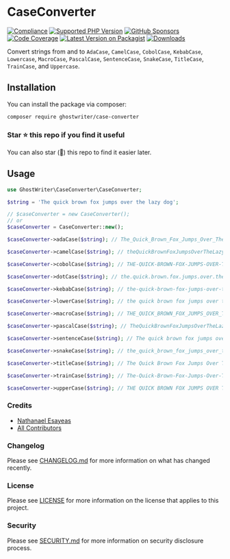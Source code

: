 # CaseConverter

[![Compliance](https://github.com/ghostwriter/case-converter/actions/workflows/automation.yml/badge.svg)](https://github.com/ghostwriter/case-converter/actions/workflows/automation.yml)
[![Supported PHP Version](https://badgen.net/packagist/php/ghostwriter/case-converter?color=8892bf)](https://www.php.net/supported-versions)
[![GitHub Sponsors](https://img.shields.io/github/sponsors/ghostwriter?label=Sponsor+@ghostwriter/case-converter&logo=GitHub+Sponsors)](https://github.com/sponsors/ghostwriter)
[![Code Coverage](https://codecov.io/gh/ghostwriter/case-converter/branch/main/graph/badge.svg)](https://codecov.io/gh/ghostwriter/case-converter)
[![Latest Version on Packagist](https://badgen.net/packagist/v/ghostwriter/case-converter)](https://packagist.org/packages/ghostwriter/case-converter)
[![Downloads](https://badgen.net/packagist/dt/ghostwriter/case-converter?color=blue)](https://packagist.org/packages/ghostwriter/case-converter)

Convert strings from and to `AdaCase`, `CamelCase`, `CobolCase`, `KebabCase`, `Lowercase`, `MacroCase`, `PascalCase`, `SentenceCase`, `SnakeCase`, `TitleCase`, `TrainCase`, and `Uppercase`.

## Installation

You can install the package via composer:

``` bash
composer require ghostwriter/case-converter
```

### Star ⭐️ this repo if you find it useful

You can also star (🌟) this repo to find it easier later.

## Usage

```php
use GhostWriter\CaseConverter\CaseConverter;

$string = 'The quick brown fox jumps over the lazy dog';

// $caseConverter = new CaseConverter();
// or
$caseConverter = CaseConverter::new();

$caseConverter->adaCase($string); // The_Quick_Brown_Fox_Jumps_Over_The_Lazy_Dog

$caseConverter->camelCase($string); // theQuickBrownFoxJumpsOverTheLazyDog

$caseConverter->cobolCase($string); // THE-QUICK-BROWN-FOX-JUMPS-OVER-THE-LAZY-DOG

$caseConverter->dotCase($string); // the.quick.brown.fox.jumps.over.the.lazy.dog

$caseConverter->kebabCase($string); // the-quick-brown-fox-jumps-over-the-lazy-dog

$caseConverter->lowerCase($string); // the quick brown fox jumps over the lazy dog

$caseConverter->macroCase($string); // THE_QUICK_BROWN_FOX_JUMPS_OVER_THE_LAZY_DOG

$caseConverter->pascalCase($string); // TheQuickBrownFoxJumpsOverTheLazyDog

$caseConverter->sentenceCase($string); // The quick brown fox jumps over the lazy dog

$caseConverter->snakeCase($string); // the_quick_brown_fox_jumps_over_the_lazy_dog

$caseConverter->titleCase($string); // The Quick Brown Fox Jumps Over The Lazy Dog

$caseConverter->trainCase($string); // The-Quick-Brown-Fox-Jumps-Over-The-Lazy-Dog

$caseConverter->upperCase($string); // THE QUICK BROWN FOX JUMPS OVER THE LAZY DOG
```

### Credits

- [Nathanael Esayeas](https://github.com/ghostwriter)
- [All Contributors](https://github.com/ghostwriter/case-converter/contributors)

### Changelog

Please see [CHANGELOG.md](./CHANGELOG.md) for more information on what has changed recently.

### License

Please see [LICENSE](./LICENSE) for more information on the license that applies to this project.

### Security

Please see [SECURITY.md](./SECURITY.md) for more information on security disclosure process.
